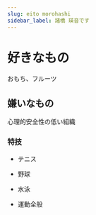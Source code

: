 ```yaml
---
slug: eito morohashi
sidebar_label: 諸橋 瑛音です
---
```

# 好きなもの

おもち、フルーツ

## 嫌いなもの

心理的安全性の低い組織

### 特技

*   テニス
    
*   野球
    
*   水泳
    
*   運動全般